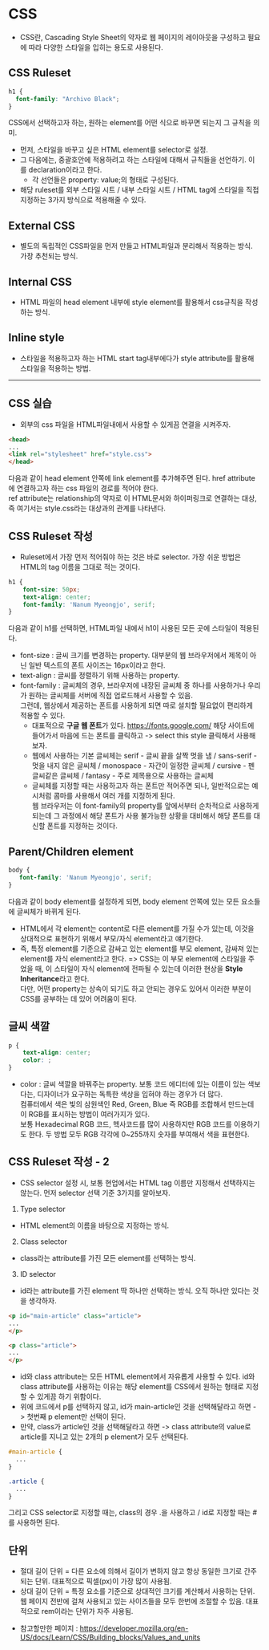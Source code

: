 # CSS
- CSS란, Cascading Style Sheet의 약자로 웹 페이지의 레이아웃을 구성하고 필요에 따라 다양한 스타일을 입히는 용도로 사용된다. 

## CSS Ruleset
```css
h1 {
  font-family: "Archivo Black";
}
```
CSS에서 선택하고자 하는, 원하는 element를 어떤 식으로 바꾸면 되는지 그 규칙을 의미.
- 먼저, 스타일을 바꾸고 싶은 HTML element를 selector로 설정.
- 그 다음에는, 중괄호안에 적용하려고 하는 스타일에 대해서 규칙들을 선언하기. 이를 declaration이라고 한다.
  - 각 선언들은 property: value;의 형태로 구성된다.
- 해당 ruleset를 외부 스타일 시트 / 내부 스타일 시트 / HTML tag에 스타일을 직접 지정하는 3가지 방식으로 적용해줄 수 있다.

## External CSS
- 별도의 독립적인 CSS파일을 먼저 만들고 HTML파일과 분리해서 적용하는 방식. 가장 추천되는 방식.

## Internal CSS
- HTML 파일의 head element 내부에 style element를 활용해서 css규칙을 작성하는 방식.

## Inline style
- 스타일을 적용하고자 하는 HTML start tag내부에다가 style attribute를 활용해 스타일을 적용하는 방법.

* * *
## CSS 실습
- 외부의 css 파일을 HTML파일내에서 사용할 수 있게끔 연결을 시켜주자.
```html
<head>
...
<link rel="stylesheet" href="style.css">
</head>
```
다음과 같이 head element 안쪽에 link element를 추가해주면 된다. href attribute에 연결하고자 하는 css 파일의 경로를 적어야 한다.  
ref attribute는 relationship의 약자로 이 HTML문서와 하이퍼링크로 연결하는 대상, 즉 여기서는 style.css라는 대상과의 관계를 나타낸다.

## CSS Ruleset 작성
- Ruleset에서 가장 먼저 적어줘야 하는 것은 바로 selector. 가장 쉬운 방법은 HTML의 tag 이름을 그대로 적는 것이다. 
```css
h1 {
    font-size: 50px;
    text-align: center;
    font-family: 'Nanum Myeongjo', serif;
}
```
다음과 같이 h1를 선택하면, HTML파일 내에서 h1이 사용된 모든 곳에 스타일이 적용된다.
- font-size : 글씨 크기를 변경하는 property. 대부분의 웹 브라우저에서 제목이 아닌 일반 텍스트의 폰트 사이즈는 16px이라고 한다. 
- text-align : 글씨를 정렬하기 위해 사용하는 property.
- font-family : 글씨체의 경우, 브라우저에 내장된 글씨체 중 하나를 사용하거나 우리가 원하는 글씨체를 서버에 직접 업로드해서 사용할 수 있음.  
  그런데, 웹상에서 제공하는 폰트를 사용하게 되면 따로 설치할 필요없이 편리하게 적용할 수 있다.
  - 대표적으로 **구글 웹 폰트**가 있다. https://fonts.google.com/ 해당 사이트에 들어가서 마음에 드는 폰트를 클릭하고 -> select this style 클릭해서 사용해보자.
  - 웹에서 사용하는 기본 글씨체는 serif - 글씨 끝을 살짝 멋을 냄 / sans-serif - 멋을 내지 않은 글씨체 / monospace - 자간이 일정한 글씨체 / cursive - 펜글씨같은 글씨체 / fantasy - 주로 제목용으로 사용하는 글씨체
  - 글씨체를 지정할 때는 사용하고자 하는 폰트만 적어주면 되나, 일반적으로는 예시처럼 콤마를 사용해서 여러 개를 지정하게 된다.  
    웹 브라우저는 이 font-family의 property를 앞에서부터 순차적으로 사용하게 되는데 그 과정에서 해당 폰트가 사용 불가능한 상황을 대비해서 해당 폰트를 대신할 폰트를 지정하는 것이다.  


## Parent/Children element
 ```css
body {
    font-family: 'Nanum Myeongjo', serif;
}
```
다음과 같이 body element를 설정하게 되면, body element 안쪽에 있는 모든 요소들에 글씨체가 바뀌게 된다.

- HTML에서 각 element는 content로 다른 element를 가질 수가 있는데, 이것을 상대적으로 표현하기 위해서 부모/자식 element라고 얘기한다.
- 즉, 특정 element를 기준으로 감싸고 있는 element를 부모 element, 감싸져 있는 element를 자식 element라고 한다.
=> CSS는 이 부모 element에 스타일을 주었을 때, 이 스타일이 자식 element에 전파될 수 있는데 이러한 현상을 **Style Inheritance**라고 한다.  
   다만, 어떤 property는 상속이 되기도 하고 안되는 경우도 있어서 이러한 부분이 CSS를 공부하는 데 있어 어려움이 된다.

## 글씨 색깔
```css
p {
    text-align: center;
    color: ;
}
```
- color : 글씨 색깔을 바꿔주는 property. 보통 코드 에디터에 있는 이름이 있는 색보다는, 디자이너가 요구하는 독특한 색상을 입혀야 하는 경우가 더 많다.  
          컴퓨터에서 색은 빛의 삼원색인 Red, Green, Blue 즉 RGB를 조합해서 만드는데 이 RGB를 표시하는 방법이 여러가지가 있다.  
          보통 Hexadecimal RGB 코드, 헥사코드를 많이 사용하지만 RGB 코드를 이용하기도 한다. 두 방법 모두 RGB 각각에 0~255까지 숫자를 부여해서 색을 표현한다.
          
## CSS Ruleset 작성 - 2
- CSS selector 설정 시, 보통 현업에서는 HTML tag 이름만 지정해서 선택하지는 않는다. 먼저 selector 선택 기준 3가지를 알아보자.
1. Type selector
- HTML element의 이름을 바탕으로 지정하는 방식.

2. Class selector
- class라는 attribute를 가진 모든 element를 선택하는 방식.

3. ID selector
- id라는 attribute를 가진 element 딱 하나만 선택하는 방식. 오직 하나만 있다는 것을 생각하자.

```html
<p id="main-article" class="article">
...
</p>

<p class="article">
...
</p>
```
- id와 class attribute는 모든 HTML element에서 자유롭게 사용할 수 있다. id와 class attribute를 사용하는 이유는 해당 element를 CSS에서 원하는 형태로 지정할 수 있게끔 하기 위함이다.
- 위에 코드에서 p를 선택하지 않고, id가 main-article인 것을 선택해달라고 하면 -> 첫번째 p element만 선택이 된다.
- 만약, class가 article인 것을 선택해달라고 하면 -> class attribute의 value로 article를 지니고 있는 2개의 p element가 모두 선택된다. 
```css
#main-article {
  ...
}

.article {
  ...
}
```
그리고 CSS selector로 지정할 때는, class의 경우 .을 사용하고 / id로 지정할 때는 #를 사용하면 된다.


## 단위
* 절대 길이 단위 = 다른 요소에 의해서 길이가 변하지 않고 항상 동일한 크기로 간주되는 단위. 대표적으로 픽셀(px)이 가장 많이 사용됨.
* 상대 길이 단위 = 특정 요소를 기준으로 상대적인 크기를 계산해서 사용하는 단위. 웹 페이지 전반에 걸쳐 사용되고 있는 사이즈들을 모두 한번에 조절할 수 있음. 대표적으로 rem이라는 단위가 자주 사용됨.
- 참고할만한 페이지 : https://developer.mozilla.org/en-US/docs/Learn/CSS/Building_blocks/Values_and_units  

